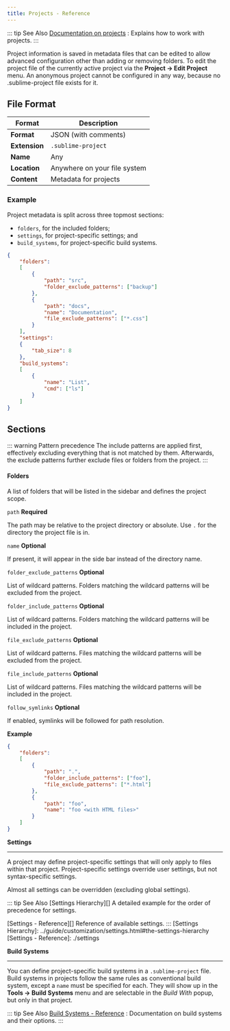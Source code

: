 ```yaml
---
title: Projects - Reference
---
```



::: tip See Also
[Documentation on projects](../file_management/projects)
: Explains how to work with projects.
:::


Project information is saved in metadata files
that can be edited
to allow advanced configuration
other than adding or removing folders.
To edit the project file
of the currently active project
via the **Project → Edit Project** menu.
An anonymous project cannot be configured in any way,
because no .sublime-project file exists for it.


## File Format

| Format        | Description                  |
| ------------- | ---------------------------- |
| **Format**    | JSON (with comments)         |
| **Extension** | `.sublime-project`           |
| **Name**      | Any                          |
| **Location**  | Anywhere on your file system |
| **Content**   | Metadata for projects        |

### **Example**
Project metadata is split across three topmost sections:

- ``folders``, for the included folders;
- ``settings``, for project-specific settings; and
- ``build_systems``, for project-specific build systems.

```json {2,14,18}
{
    "folders":
    [
        {
            "path": "src",
            "folder_exclude_patterns": ["backup"]
        },
        {
            "path": "docs",
            "name": "Documentation",
            "file_exclude_patterns": ["*.css"]
        }
    ],
    "settings":
    {
        "tab_size": 8
    },
    "build_systems":
    [
        {
            "name": "List",
            "cmd": ["ls"]
        }
    ]
}
```

## Sections

::: warning Pattern precedence
The include patterns are applied first,
effectively excluding everything
that is not matched by them.
Afterwards,
the exclude patterns further exclude
files or folders from the project.
:::

<!-- TODO there is more to this, but it requires some reverse engineering -->
<!-- TODO also find out whether and how the patterns are joined with their global pendants -->

#### Folders
   A list of folders
   that will be listed in the sidebar
   and defines the project scope.

`path`
**Required**

The path may be relative to the project directory
or absolute.
Use `.` for the directory the project file is in.

`name`
**Optional**

If present,
it will appear in the side bar
instead of the directory name.

`folder_exclude_patterns`
**Optional**

List of wildcard patterns.
Folders matching the wildcard patterns
will be excluded from the project.

`folder_include_patterns`
**Optional**

List of wildcard patterns.
Folders matching the wildcard patterns
will be included in the project.

`file_exclude_patterns`
**Optional**

List of wildcard patterns.
Files matching the wildcard patterns
will be excluded from the project.

`file_include_patterns`
**Optional**

List of wildcard patterns.
Files matching the wildcard patterns
will be included in the project.


`follow_symlinks`
**Optional**

If enabled,
symlinks will be followed for path resolution.


**Example**

```json
{
    "folders":
    [
        {
            "path": ".",
            "folder_include_patterns": ["foo"],
            "file_exclude_patterns": ["*.html"]
        },
        {
            "path": "foo",
            "name": "foo <with HTML files>"
        }
    ]
}
```

**Settings**
****************
A project may define project-specific settings
that will only apply to files within that project.
Project-specific settings override user settings,
but not syntax-specific settings.

Almost all settings can be overridden
(excluding global settings).

::: tip See Also
[Settings Hierarchy][]
   A detailed example for the order of precedence for settings.

[Settings - Reference][]
   Reference of available settings.
:::
[Settings Hierarchy]: ../guide/customization/settings.html#the-settings-hierarchy
[Settings - Reference]: ./settings

**Build Systems**
****************
You can define project-specific build systems
in a `.sublime-project` file.
Build systems in projects
follow the same rules as conventional build system,
except a `name` must be specified for each.
They will show up in the **Tools → Build Systems** menu
and are selectable in the *Build With* popup,
but only in that project.

::: tip See Also
[Build Systems - Reference](./build_systems)
: Documentation on build systems and their options.
:::
